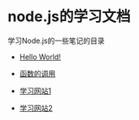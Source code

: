 # node.js的学习文档  



学习Node.js的一些笔记的目录
- [Hello World!]
- [函数的调用]



- [学习网站1]
- [学习网站2]
<!--超链接-->
[Hello World!]: ch_1/HelloWorld.md
[函数的调用]: ./ch_1/function.md
[学习网站1]: http://www.runoob.com/nodejs/nodejs-tutorial.html
[学习网站2]: http://www.yuankuwang.com 